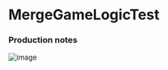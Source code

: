# MergeGameLogicTest
### Production notes

![image](https://user-images.githubusercontent.com/74443267/143859101-abd518ad-20ae-434e-b611-027e6bf19a79.png)
